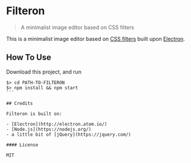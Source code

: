 # Filteron

> A minimalist image editor based on CSS filters

This is a minimalist image editor based on [CSS filters](https://developer.mozilla.org/en/docs/Web/CSS/filter) built upon [Electron](http://electron.atom.io).

## How To Use

Download this project, and run

````
$> cd PATH-TO-FILTERON
$> npm install && npm start
```

## Credits

Filteron is built on:

- [Electron](http://electron.atom.io/)
- [Node.js](https://nodejs.org/)
- a little bit of [jQuery](https://jquery.com/)

#### License

MIT
